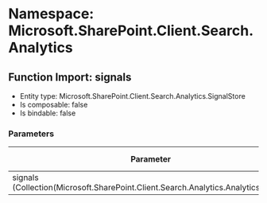 # Namespace: Microsoft.SharePoint.Client.Search.Analytics

## Function Import: signals

- Entity type: Microsoft.SharePoint.Client.Search.Analytics.SignalStore
- Is composable: false
- Is bindable: false

### Parameters

Parameter | SPO | SP 2019 | SP 2016 | SP 2013
----------|:---:|:-------:|:-------:|:-------:
signals (Collection(Microsoft.SharePoint.Client.Search.Analytics.AnalyticsSignal)) | ✅ | ✅ | ✅ | ❌